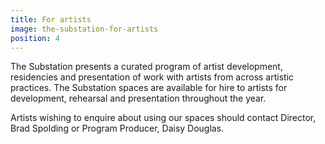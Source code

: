 ```yaml
---
title: For artists
image: the-substation-for-artists
position: 4
---
```


The Substation presents a curated program of artist development, residencies and presentation of work with artists from across artistic practices. The Substation spaces are available for hire to artists for development, rehearsal and presentation throughout the year.

Artists wishing to enquire about using our spaces should contact Director, Brad Spolding or Program Producer, Daisy Douglas.
